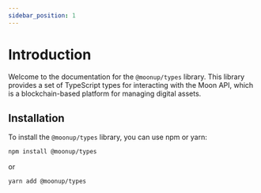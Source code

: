 ```yaml
---
sidebar_position: 1
---
```



# Introduction

Welcome to the documentation for the `@moonup/types` library. This library provides a set of TypeScript types for interacting with the Moon API, which is a blockchain-based platform for managing digital assets.

## Installation

To install the `@moonup/types` library, you can use npm or yarn:

```bash
npm install @moonup/types
```

or

```bash
yarn add @moonup/types
```
